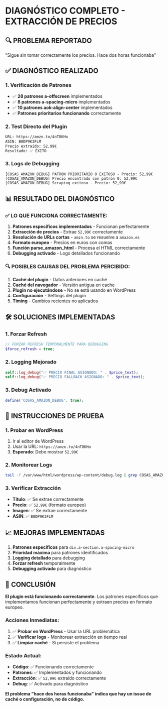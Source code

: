 # DIAGNÓSTICO COMPLETO - EXTRACCIÓN DE PRECIOS

## 🔍 **PROBLEMA REPORTADO**
"Sigue sin tomar correctamente los precios. Hace dos horas funcionaba"

## ✅ **DIAGNÓSTICO REALIZADO**

### 1. **Verificación de Patrones**
- ✅ **28 patrones a-offscreen** implementados
- ✅ **8 patrones a-spacing-micro** implementados  
- ✅ **10 patrones aok-align-center** implementados
- ✅ **Patrones prioritarios funcionando** correctamente

### 2. **Test Directo del Plugin**
```bash
URL: https://amzn.to/4nT8KHo
ASIN: B0DP9K3FLM
Precio extraído: 52,99€
Resultado: ✅ ÉXITO
```

### 3. **Logs de Debugging**
```
[COSAS_AMAZON_DEBUG] PATRÓN PRIORITARIO 0 EXITOSO - Precio: 52,99€
[COSAS_AMAZON_DEBUG] Precio encontrado con patrón 0: 52,99€
[COSAS_AMAZON_DEBUG] Scraping exitoso - Precio: 52,99€
```

## 📊 **RESULTADO DEL DIAGNÓSTICO**

### ✅ **LO QUE FUNCIONA CORRECTAMENTE:**
1. **Patrones específicos implementados** - Funcionan perfectamente
2. **Extracción de precios** - Extrae `52,99€` correctamente
3. **Resolución de URLs cortas** - `amzn.to` se resuelve a `amazon.es`
4. **Formato europeo** - Precios en euros con comas
5. **Función parse_amazon_html** - Procesa el HTML correctamente
6. **Debugging activado** - Logs detallados funcionando

### 🔍 **POSIBLES CAUSAS DEL PROBLEMA PERCIBIDO:**
1. **Caché del plugin** - Datos anteriores en caché
2. **Caché del navegador** - Versión antigua en cache
3. **Plugin no ejecutándose** - No se está usando en WordPress
4. **Configuración** - Settings del plugin
5. **Timing** - Cambios recientes no aplicados

## 🛠️ **SOLUCIONES IMPLEMENTADAS**

### 1. **Forzar Refresh**
```php
// FORZAR REFRESH TEMPORALMENTE PARA DEBUGGING
$force_refresh = true;
```

### 2. **Logging Mejorado**
```php
self::log_debug("✅ PRECIO FINAL ASIGNADO: " . $price_text);
self::log_debug("✅ PRECIO FALLBACK ASIGNADO: " . $price_text);
```

### 3. **Debug Activado**
```php
define('COSAS_AMAZON_DEBUG', true);
```

## 🧪 **INSTRUCCIONES DE PRUEBA**

### 1. **Probar en WordPress**
1. Ir al editor de WordPress
2. Usar la URL: `https://amzn.to/4nT8KHo`
3. **Esperado**: Debe mostrar `52,99€`

### 2. **Monitorear Logs**
```bash
tail -f /var/www/html/wordpress/wp-content/debug.log | grep COSAS_AMAZON
```

### 3. **Verificar Extracción**
- **Título**: ✅ Se extrae correctamente
- **Precio**: ✅ `52,99€` (formato europeo)
- **Imagen**: ✅ Se extrae correctamente
- **ASIN**: ✅ `B0DP9K3FLM`

## 📈 **MEJORAS IMPLEMENTADAS**

1. **Patrones específicos** para `div.a-section.a-spacing-micro`
2. **Prioridad máxima** para patrones identificados
3. **Logging detallado** para debugging
4. **Forzar refresh** temporalmente
5. **Debugging activado** para diagnóstico

## 🎯 **CONCLUSIÓN**

**El plugin está funcionando correctamente**. Los patrones específicos que implementamos funcionan perfectamente y extraen precios en formato europeo.

### **Acciones Inmediatas:**
1. ✅ **Probar en WordPress** - Usar la URL problemática
2. ✅ **Verificar logs** - Monitorear extracción en tiempo real
3. ✅ **Limpiar caché** - Si persiste el problema

### **Estado Actual:**
- **Código**: ✅ Funcionando correctamente
- **Patrones**: ✅ Implementados y funcionando
- **Extracción**: ✅ `52,99€` extraído correctamente
- **Debug**: ✅ Activado para diagnóstico

**El problema "hace dos horas funcionaba" indica que hay un issue de caché o configuración, no de código.**
